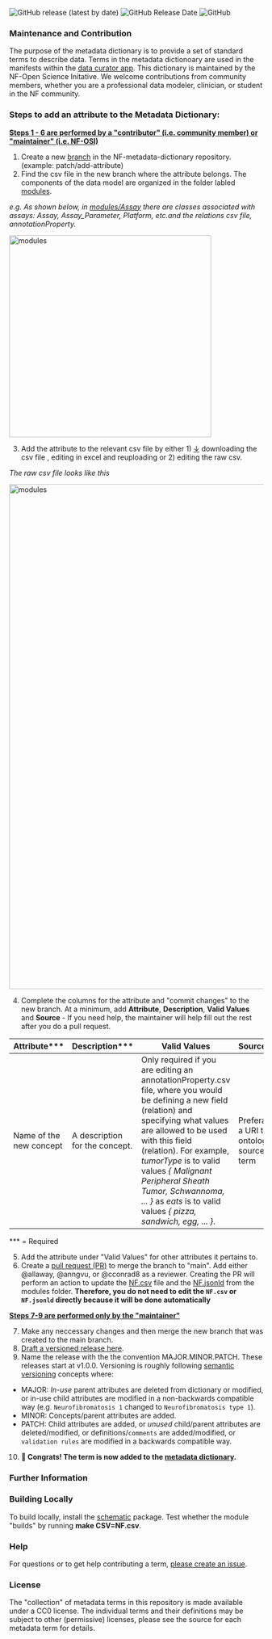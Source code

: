 <img alt="GitHub release (latest by date)" src="https://img.shields.io/github/v/release/nf-osi/nf-metadata-dictionary?label=latest%20release&display_name=release&style=flat-square">  <img alt="GitHub Release Date" src="https://img.shields.io/github/release-date/nf-osi/nf-metadata-dictionary?style=flat-square&color=orange">  <img alt="GitHub" src="https://img.shields.io/github/license/nf-osi/nf-metadata-dictionary?style=flat-square&color=red">

### Maintenance and Contribution

The purpose of the metadata dictionary is to provide a set of standard terms to describe data. Terms in the metadata dictionoary are used in the manifests within the [data curator app](https://sagebio.shinyapps.io/NF_data_curator/).
This dictionary is maintained by the NF-Open Science Initative. We welcome contributions from community members, whether you are a professional data modeler, clinician, or student in the NF community.

### Steps to add an attribute to the Metadata Dictionary: 
<ins>**Steps 1 - 6 are performed by a "contributor" (i.e. community member) or "maintainer" (i.e. NF-OSI)**</ins>

1. Create a new [branch](https://github.com/nf-osi/nf-metadata-dictionary/branches) in the NF-metadata-dictionary repository. (example: patch/add-attribute)
2. Find the csv file in the new branch where the attribute belongs.  The components of the data model are organized in the folder labled [modules](https://github.com/nf-osi/nf-metadata-dictionary/tree/main/modules).

_e.g. As shown below, in [modules/Assay](https://github.com/nf-osi/nf-metadata-dictionary/tree/main/modules/Assay) there are classes associated with assays: Assay, Assay_Parameter, Platform, etc.and the relations csv file, annotationProperty._

<img src="https://user-images.githubusercontent.com/114612268/233366709-d2bbc499-f734-4224-9862-abc92f18b236.png" alt="modules" width="400"/>

3. Add the attribute to the relevant csv file by either 1) <ins>↓</ins> downloading the csv file , editing in excel and reuploading or 2) editing the raw csv.

_The raw csv file looks like this_

<img src="https://user-images.githubusercontent.com/114612268/233368135-88b830b0-b8c6-42c5-ac2f-01cc2e5d1333.png" alt="modules" width="1000"/>

4. Complete the columns for the attribute and "commit changes" to the new branch. At a minimum, add **Attribute**, **Description**, **Valid Values** and **Source** - 
If you need help, the maintainer will help fill out the rest after you do a pull request.

 Attribute*** | Description*** | Valid Values | Source***
---|---|---|---
 Name of the new concept | A description for the concept.   | Only required if you are editing an annotationProperty.csv file, where you would be defining a new field (relation) and specifying what values are allowed to be used with this field (relation). For example, _tumorType_ is to valid values _{ Malignant Peripheral Sheath Tumor, Schwannoma, ... }_ as _eats_ is to valid values _{ pizza, sandwich, egg, ... }_.  | Preferably a URI to an ontology source term

*** = Required

5. Add the attribute under "Valid Values" for other attributes it pertains to. 
6. Create a [pull request (PR)](https://github.com/nf-osi/nf-metadata-dictionary/compare) to merge the branch to "main". Add either @allaway, @anngvu, or @cconrad8 as a reviewer. Creating the PR will perform an action to update the [NF.csv](https://github.com/nf-osi/nf-metadata-dictionary/blob/main/NF.csv) file and the [NF.jsonld](https://github.com/nf-osi/nf-metadata-dictionary/blob/main/NF.jsonld) from the modules folder. **Therefore, you do not need to edit the `NF.csv` or `NF.jsonld` directly because it will be done automatically**

<ins>**Steps 7-9 are performed only by the "maintainer"**</ins>

7. Make any neccessary changes and then merge the new branch that was created to the main branch. 
8. [Draft a versioned release here](https://github.com/nf-osi/nf-metadata-dictionary/releases).
9. Name the release with the the convention MAJOR.MINOR.PATCH. These releases start at v1.0.0. Versioning is roughly following [semantic versioning](semver.org) concepts where: 

* MAJOR: *In-use* parent attributes are deleted from dictionary or modified, or in-use child attributes are modified in a non-backwards compatible way    (e.g. `Neurofibromatosis 1` changed to `Neurofibromatosis type 1`). 
* MINOR: Concepts/parent attributes are added. 
* PATCH: Child attributes are added, or *unused* child/parent attributes are deleted/modified, or definitions/`comments` are added/modified, or `validation rules` are modified in a backwards compatible way. 

10. **🎉 Congrats! The term is now added to the [metadata dictionary](https://nf-osi.github.io/nf-metadata-dictionary).**

### Further Information

### Building Locally
To build locally, install the [schematic](https://github.com/Sage-Bionetworks/schematic) package. 
Test whether the module "builds" by running **make CSV=NF.csv**. 

### Help

For questions or to get help contributing a term, [please create an issue](https://github.com/nf-osi/nf-metadata-dictionary/issues).

### License

The "collection" of metadata terms in this repository is made available under a CC0 license. The individual terms and their definitions may be subject to other (permissive) licenses, please see the source for each metadata term for details. 
